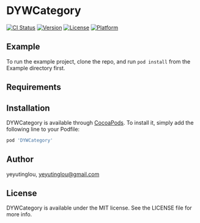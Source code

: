 # DYWCategory

[![CI Status](https://img.shields.io/travis/yeyutinglou/DYWCategory.svg?style=flat)](https://travis-ci.org/yeyutinglou/DYWCategory)
[![Version](https://img.shields.io/cocoapods/v/DYWCategory.svg?style=flat)](https://cocoapods.org/pods/DYWCategory)
[![License](https://img.shields.io/cocoapods/l/DYWCategory.svg?style=flat)](https://cocoapods.org/pods/DYWCategory)
[![Platform](https://img.shields.io/cocoapods/p/DYWCategory.svg?style=flat)](https://cocoapods.org/pods/DYWCategory)

## Example

To run the example project, clone the repo, and run `pod install` from the Example directory first.

## Requirements

## Installation

DYWCategory is available through [CocoaPods](https://cocoapods.org). To install
it, simply add the following line to your Podfile:

```ruby
pod 'DYWCategory'
```

## Author

yeyutinglou, yeyutinglou@gmail.com

## License

DYWCategory is available under the MIT license. See the LICENSE file for more info.
